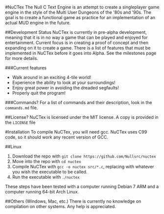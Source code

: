 #NuCTex
The Null C Text Engine is an attempt to create a singleplayer game engine in the
style of the Multi User Dungeons of the '80s and '90s. The goal is to create a
functional game as practice for an implementation of an actual MUD engine in the
future.

##Development Status
NuCTex is currently in pre-alpha development, meaning that it is in no way a
game that can be played and enjoyed for entertainment. Current focus is in
creating a proof of concept and then expanding on it to create a game. There
is a list of features that must be implemented in NuCTex before it goes into
Alpha. See the milestones page for more details.

###Current features
* Walk around in an exciting 4-tile world!
* Experience the ability to look at your surroundings!
* Enjoy great power in avoiding the dreaded segfaults!
* Properly quit the program!

###Commands?
For a list of commands and their description, look in the `commands.md` file.

##License?
NuCTex is licensed under the MIT license. A copy is provided in the `LICENSE`
file

#Installation
To compile NuCTex, you will need gcc. NuCTex uses C99 code, so it should work
any recent version of GCC.

##Linux
1. Download the repo with `git clone https://github.com/Nullsrc/nuctex`
2. Move into the repo with `cd nuctex`
3. Compile NuCTex with `gcc -o nuctex src/*.c`, replacing
<executableName> with whatever you wish the executable to be called.
4. Run the executable with `./nuctex`

These steps have been tested with a computer running Debian 7 ARM and a computer
running 64-bit Arch Linux.

##Others (Windows, Mac, etc.)
There is currently no knowledge on compilation on other systems. Any help is
appreciated.
